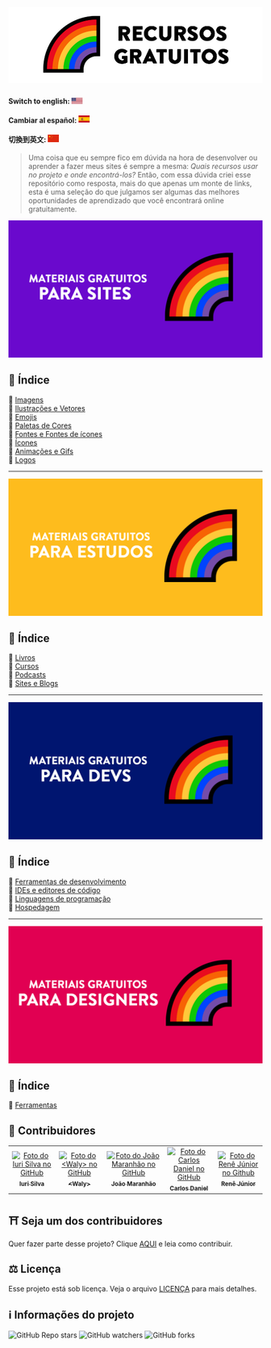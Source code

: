 <h1 align="center">
  <img src="assets/image/logo.png">
</h1>

#### Switch to english: <kbd>[<img title="English" alt="English" src="../../flags/eua.png" width="22">](../../README.md)</kbd>

#### Cambiar al español: <kbd>[<img title="Español" alt="Español" src="../../flags/es.png" width="22">](../espanol/README.es.md)</kbd>

#### 切換到英文: <kbd>[<img title="中文" alt="中文" src="../../flags/cn.png" width="22">](../中文/README.cn.md)</kbd>

> Uma coisa que eu sempre fico em dúvida na hora de desenvolver ou aprender a fazer meus sites é sempre a mesma: <i>Quais recursos usar no projeto e onde encontrá-los?</i>
> Então, com essa dúvida criei esse repositório como resposta, mais do que apenas um monte de links, esta é uma seleção do que julgamos ser algumas das melhores oportunidades de aprendizado que você encontrará online gratuitamente.

<img src="assets/image/banner1.png">

## 📕 Índice

📌 [Imagens](pages/materiais-gratuitos-para-sites.br.md#-imagens)<br>
📌 [Ilustrações e Vetores](pages/materiais-gratuitos-para-sites.br.md#-ilustrações-e-vetores)<br>
📌 [Emojis](pages/materiais-gratuitos-para-sites.br.md#-emojis)<br>
📌 [Paletas de Cores](pages/materiais-gratuitos-para-sites.br.md#-paletas-de-cores)<br>
📌 [Fontes e Fontes de ícones](pages/materiais-gratuitos-para-sites.br.md#-fontes-e-fontes-de-ícones)<br>
📌 [Ícones](pages/materiais-gratuitos-para-sites.br.md#-ícones)<br>
📌 [Animações e Gifs](pages/materiais-gratuitos-para-sites.br.md#-animações-e-gifs)<br>
📌 [Logos](pages/materiais-gratuitos-para-sites.br.md#-logos)<br>

---

<img src="assets/image/banner2.png">

## 📕 Índice

📌 [Livros](pages/materiais-gratuitos-para-estudos.br.md#-livros)<br>
📌 [Cursos](pages/materiais-gratuitos-para-estudos.br.md#-cursos)<br>
📌 [Podcasts](pages/materiais-gratuitos-para-estudos.br.md#-podcasts)<br>
📌 [Sites e Blogs](pages/materiais-gratuitos-para-estudos.br.md#-sites-e-blogs)<br>

---

<img src="assets/image/banner3.png">

## 📕 Índice

📌 [Ferramentas de desenvolvimento](pages/materiais-gratuitos-para-devs.br.md#-ferramentas-de-desenvolvimento)<br>
📌 [IDEs e editores de código](pages/materiais-gratuitos-para-devs.br.md#-ides-e-editores-de-código)<br>
📌 [Linguagens de programação](pages/materiais-gratuitos-para-devs.br.md#-linguagens-de-programação)<br>
📌 [Hospedagem](pages/materiais-gratuitos-para-devs.br.md#-hospedagem)<br>

---

<img src="assets/image/banner4.png">

## 📕 Índice

📌 [Ferramentas](pages/materiais-gratuitos-para-designers.br.md#-ferramentas) <br>

## 🌈 Contribuidores<br>

<table>
  <tr>
    <td align="center">
      <a href="https://github.com/iuricode">
        <img src="https://avatars3.githubusercontent.com/u/31936044" width="100px;" alt="Foto do Iuri Silva no GitHub"/><br>
        <sub>
          <b>Iuri Silva</b>
        </sub>
      </a>
    </td>
    <td align="center">
      <a href="https://github.com/walysonfelipe">
        <img src="https://avatars1.githubusercontent.com/u/35854466" width="100px;" alt="Foto do <Waly> no GitHub"/><br>
        <sub>
          <b><<!---->Waly></b>
        </sub>
      </a><br>
    </td>
    <td align="center">
      <a href="https://github.com/joaomaranhao">
        <img src="https://avatars0.githubusercontent.com/u/31970285" width="100px;" alt="Foto do João Maranhão no GitHub"/><br>
        <sub>
          <b>João Maranhão</b>
        </sub>
      </a><br>
    </td>
    <td align="center">
      <a href="https://github.com/ff4LL">
        <img src="https://avatars0.githubusercontent.com/u/66672234" width="100px;" alt="Foto do Carlos Daniel no GitHub"/><br>
        <sub>
          <b>Carlos Daniel</b>
        </sub>
      </a><br>
    </td>
    <td align="center">
      <a href="https://github.com/reness0">
        <img src="https://avatars0.githubusercontent.com/u/49681380" width="100px;" alt="Foto do Renê Júnior no Github"/><br>
        <sub>
          <b>Renê Júnior</b>
        </sub>
      </a><br>
    </td>
  </tr>
</table>

## ⛩ Seja um dos contribuidores<br>

Quer fazer parte desse projeto? Clique [AQUI](CONTRIBUTING.br.md) e leia como contribuir.<br>

## ⚖ Licença

Esse projeto está sob licença. Veja o arquivo [LICENÇA](LICENSE.br.md) para mais detalhes.<br>

## ℹ️ Informações do projeto

![GitHub Repo stars](https://img.shields.io/github/stars/iuricode/free-resources?style=for-the-badge)
![GitHub watchers](https://img.shields.io/github/watchers/iuricode/free-resources?style=for-the-badge)
![GitHub forks](https://img.shields.io/github/forks/iuricode/free-resources?style=for-the-badge)

